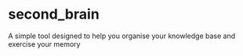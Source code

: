 # second_brain
A simple tool designed to help  you organise your knowledge base and exercise your memory
